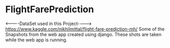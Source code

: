 # FlightFarePrediction

<----DataSet used in this Project----> https://www.kaggle.com/nikhilmittal/flight-fare-prediction-mh/
Some of the Snapshots from the web app created using django. These shots are taken while the web app is running.

